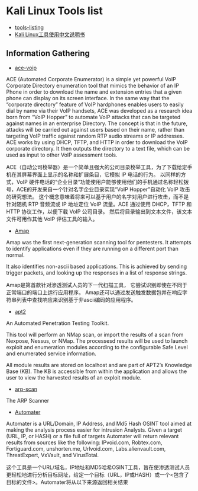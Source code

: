 # Kali Linux Tools list

* [tools-listing](https://tools.kali.org/tools-listing)
* [Kali Linux工具使用中文说明书](https://zing.gitbooks.io/kali-lunix/)

## Information Gathering

* [ace-voip](https://tools.kali.org/information-gathering/ace-voip)

ACE (Automated Corporate Enumerator) is a simple yet powerful VoIP Corporate Directory enumeration tool that mimics the behavior of an IP Phone in order to download the name and extension entries that a given phone can display on its screen interface. In the same way that the “corporate directory” feature of VoIP hardphones enables users to easily dial by name via their VoIP handsets, ACE was developed as a research idea born from “VoIP Hopper” to automate VoIP attacks that can be targeted against names in an enterprise Directory. The concept is that in the future, attacks will be carried out against users based on their name, rather than targeting VoIP traffic against random RTP audio streams or IP addresses. ACE works by using DHCP, TFTP, and HTTP in order to download the VoIP corporate directory. It then outputs the directory to a text file, which can be used as input to other VoIP assessment tools.

ACE（自动公司枚举器）是一个简单且强大的公司目录枚举工具，为了下载给定手机在其屏幕界面上显示的名称和扩展条目，它模拟 IP 电话的行为。 以同样的方式，VoIP 硬件电话的“企业目录”功能使用户能够使用他们的手机通过名称轻松拨号，ACE的开发来自一个针对名字企业目录实现“VoIP Hopper”自动化 VoIP 攻击的研究想法。 这个概念意味着将来可以基于用户的名字对用户进行攻击，而不是针对随机 RTP 音频流或 IP 地址定位 VoIP 流量。ACE 通过使用 DHCP，TFTP 和 HTTP 协议工作，以便下载 VoIP 公司目录。 然后将目录输出到文本文件，该文本文件可用作其他 VoIP 评估工具的输入。

* [Amap](https://tools.kali.org/information-gathering/amap)

Amap was the first next-generation scanning tool for pentesters. It attempts to identify applications even if they are running on a different port than normal.

It also identifies non-ascii based applications. This is achieved by sending trigger packets, and looking up the responses in a list of response strings.

Amap是第首款针对渗透测试人员的下一代扫描工具， 它尝试识别即使在不同于正常端口的端口上运行应用程序。 Amap还可以通过发送触发数据包并在响应字符串列表中查找响应来识别基于非ascii编码的应用程序。

* [apt2](https://tools.kali.org/information-gathering/apt2)

An Automated Penetration Testing Toolkit.

This tool will perform an NMap scan, or import the results of a scan from Nexpose, Nessus, or NMap. The processesd results will be used to launch exploit and enumeration modules according to the configurable Safe Level and enumerated service information.

All module results are stored on localhost and are part of APT2’s Knowledge Base (KB). The KB is accessible from within the application and allows the user to view the harvested results of an exploit module.

* [arp-scan](https://tools.kali.org/information-gathering/arp-scan)

The ARP Scanner

* [Automater](https://tools.kali.org/information-gathering/automater)

Automater is a URL/Domain, IP Address, and Md5 Hash OSINT tool aimed at making the analysis process easier for intrusion Analysts. Given a target (URL, IP, or HASH) or a file full of targets Automater will return relevant results from sources like the following: IPvoid.com, Robtex.com, Fortiguard.com, unshorten.me, Urlvoid.com, Labs.alienvault.com, ThreatExpert, VxVault, and VirusTotal.

这个工具是一个URL/域名，IP地址和MD5哈希OSINT工具，旨在使渗透测试人员更轻松地进行分析目标网址，给定一个目标（URL，IP或HASH）或一个<包含了目标的文件>。Automater将从以下来源返回相关结果
